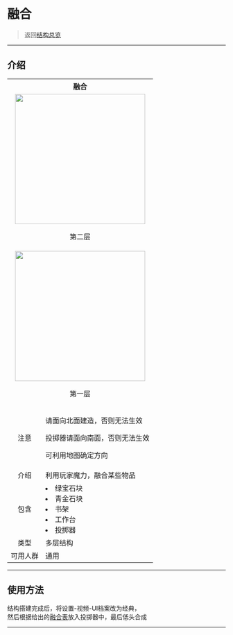 # 融合

> 返回[结构总览](world/MS1/structure.md)

* * *

## 介绍

<table>
	<tr>
		<th colspan="3">融合</th>
	</tr>
	<tr>
		<td colspan="3" align="center"><img src="https://raw.githubusercontent.com/T-TP/WorldTree-wiki/master/picture/%E8%9E%8D%E5%90%882.png" width="300px" height="300px"/>
    <p>第二层</p></td>
	</tr>
  <tr>
		<td colspan="3" align="center"><img src="https://raw.githubusercontent.com/T-TP/WorldTree-wiki/master/picture/%E8%9E%8D%E5%90%881.png" width="300px" height="300px"/>
    <p>第一层</p></td>
	</tr>
	<tr>
    <td align="center">注意</td>
    <td><p>请面向北面建造，否则无法生效</p>
    <p>投掷器请面向南面，否则无法生效</p>
    <p>可利用地图确定方向</p></td>
  <tr>
		<td align="center">介绍</td>
		<td>利用玩家魔力，融合某些物品</td>
	<tr>
		<td align="center">包含</td>
	        <td>
			<li>绿宝石块</li>
			<li>青金石块</li>
      <li>书架</li>
      <li>工作台</li>
      <li>投掷器</li>
       		</td>
	</tr>
	<tr>
		<td align="center">类型</td>
		<td>多层结构</td>
	</tr>
	<tr>
	      	<td align="center">可用人群</td>
	      	<td>通用</td>
	</tr>
</table>

* * *

## 使用方法

结构搭建完成后，将设置-视频-UI档案改为经典，  
然后根据给出的[融合表](world/MS1/rh.md)放入投掷器中，最后低头合成

* * *
